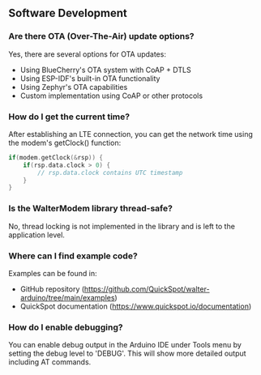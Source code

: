 ## Software Development

### Are there OTA (Over-The-Air) update options?

Yes, there are several options for OTA updates:

- Using BlueCherry's OTA system with CoAP + DTLS
- Using ESP-IDF's built-in OTA functionality
- Using Zephyr's OTA capabilities
- Custom implementation using CoAP or other protocols

### How do I get the current time?

After establishing an LTE connection,
you can get the network time using the modem's getClock() function:

```cpp
if(modem.getClock(&rsp)) {
    if(rsp.data.clock > 0) {
        // rsp.data.clock contains UTC timestamp
    }
}
```

### Is the WalterModem library thread-safe?

No, thread locking is not implemented in the library
and is left to the application level.

### Where can I find example code?

Examples can be found in:

- GitHub repository
  (<https://github.com/QuickSpot/walter-arduino/tree/main/examples>)
- QuickSpot documentation
  (<https://www.quickspot.io/documentation>)

### How do I enable debugging?

You can enable debug output in the Arduino IDE under Tools menu
by setting the debug level to 'DEBUG'.
This will show more detailed output including AT commands.
